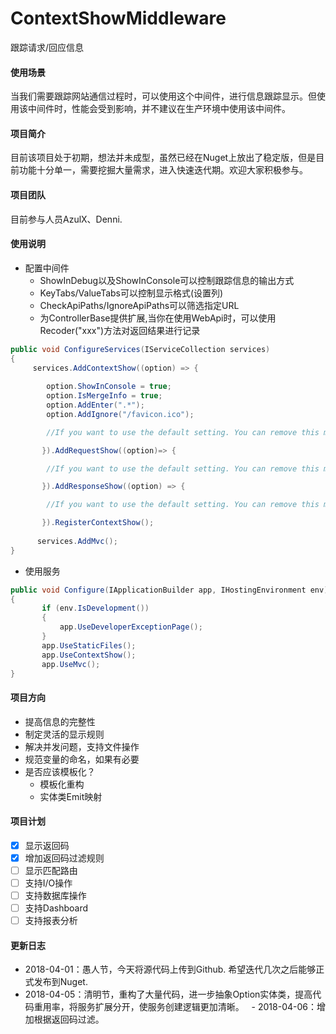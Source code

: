 # ContextShowMiddleware
跟踪请求/回应信息

#### 使用场景

当我们需要跟踪网站通信过程时，可以使用这个中间件，进行信息跟踪显示。但使用该中间件时，性能会受到影响，并不建议在生产环境中使用该中间件。

#### 项目简介

目前该项目处于初期，想法并未成型，虽然已经在Nuget上放出了稳定版，但是目前功能十分单一，需要挖掘大量需求，进入快速迭代期。欢迎大家积极参与。

#### 项目团队

目前参与人员AzulX、Denni.

#### 使用说明

- 配置中间件
  - ShowInDebug以及ShowInConsole可以控制跟踪信息的输出方式
  - KeyTabs/ValueTabs可以控制显示格式(设置列)
  - CheckApiPaths/IgnoreApiPaths可以筛选指定URL
  - 为ControllerBase提供扩展,当你在使用WebApi时，可以使用Recoder("xxx")方法对返回结果进行记录

```C#
public void ConfigureServices(IServiceCollection services)
{
     services.AddContextShow((option) => {  
 
        option.ShowInConsole = true;
        option.IsMergeInfo = true;
        option.AddEnter(".*");
        option.AddIgnore("/favicon.ico");

        //If you want to use the default setting. You can remove this method.

       }).AddRequestShow((option)=> {

        //If you want to use the default setting. You can remove this method.

       }).AddResponseShow((option) => {

        //If you want to use the default setting. You can remove this method.

       }).RegisterContextShow();
         
      services.AddMvc();
}
```

- 使用服务

```C#
public void Configure(IApplicationBuilder app, IHostingEnvironment env)
{
       if (env.IsDevelopment())
       {
           app.UseDeveloperExceptionPage();
       }
       app.UseStaticFiles();
       app.UseContextShow();
       app.UseMvc();
}
```

#### 项目方向

   - 提高信息的完整性
   - 制定灵活的显示规则
   - 解决并发问题，支持文件操作
   - 规范变量的命名，如果有必要
   - 是否应该模板化？
        - 模板化重构
        - 实体类Emit映射

#### 项目计划

- [x] 显示返回码
- [x] 增加返回码过滤规则
- [ ] 显示匹配路由
- [ ] 支持I/O操作
- [ ] 支持数据库操作
- [ ] 支持Dashboard
- [ ] 支持报表分析

#### 更新日志

   - 2018-04-01：愚人节，今天将源代码上传到Github. 希望迭代几次之后能够正式发布到Nuget.
   - 2018-04-05：清明节，重构了大量代码，进一步抽象Option实体类，提高代码重用率，将服务扩展分开，使服务创建逻辑更加清晰。
   - 2018-04-06：增加根据返回码过滤。
